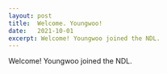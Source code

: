 ```yaml
---
layout: post
title:  Welcome. Youngwoo!
date:   2021-10-01
excerpt: Welcome! Youngwoo joined the NDL. 
---
```

  Welcome! Youngwoo joined the NDL.
